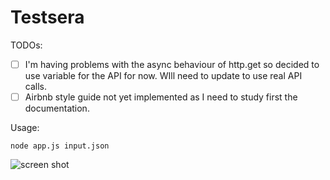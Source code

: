 # Testsera

TODOs:
- [ ] I'm having problems with the async behaviour of http.get so decided to use variable for the API for now. WIll need to update to use real API calls.
- [ ] Airbnb style guide not yet implemented as I need to study first the documentation.

Usage:
```
node app.js input.json
```

![screen shot](https://i.imgur.com/PoEpdLt.png)
